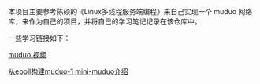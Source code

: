 本项目主要参考陈硕的《Linux多线程服务端编程》来自己实现一个 muduo 网络库，来作为自己的项目，并将自己的学习笔记记录在该仓库中。

一些学习链接如下：

[muduo 视频](https://www.bilibili.com/video/BV11b411q7zr)

[从epoll构建muduo-1 mini-muduo介绍](https://blog.csdn.net/voidccc/article/details/8719752)

